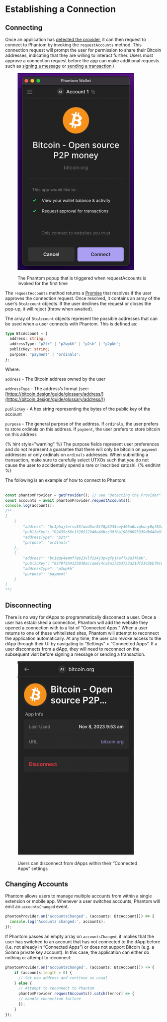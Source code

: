 # Establishing a Connection

## Connecting

Once an application has [detected the provider](detecting-the-provider.md), it can then request to connect to Phantom by invoking the `requestAccounts` method. This connection request will prompt the user for permission to share their Bitcoin addresses, indicating that they are willing to interact further. Users must approve a connection request before the app can make additional requests such as [signing a message](signing-a-message.md) or [sending a transaction](../ethereum-monad-testnet-base-and-polygon/sending-a-transaction.md).\


<figure><img src="../.gitbook/assets/image (16).png" alt="" width="375"><figcaption><p>The Phantom popup that is triggered when requestAccounts is invoked for the first time</p></figcaption></figure>

The `requestAccounts` method returns a [Promise](https://developer.mozilla.org/en-US/docs/Web/JavaScript/Reference/Global_Objects/Promise) that resolves if the user approves the connection request. Once resolved, it contains an array of the user’s `BtcAccount` objects. If the user declines the request or closes the pop-up, it will reject (throw when awaited).

The array of `BtcAccount` objects represent the possible addresses that can be used when a user connects with Phantom. This is defined as:

```typescript
type BtcAccount = {
  address: string;
  addressType: "p2tr" | "p2wpkh" | "p2sh" | "p2pkh";
  publicKey: string;
  purpose: "payment" | "ordinals";
};
```

Where:

`address` - The Bitcoin address owned by the user

`addressType` - The address’s format (see: [https://bitcoin.design/guide/glossary/address/](https://bitcoin.design/guide/glossary/address/))

`publicKey` - A hex string representing the bytes of the public key of the account

`purpose` - The general purpose of the address. If `ordinals`, the user prefers to store ordinals on this address. If `payment`, the user prefers to store bitcoin on this address

{% hint style="warning" %}
The purpose fields represent user preferences and do not represent a guarantee that there will only be bitcoin on `payment` addresses or only ordinals on `ordinals` addresses. When submitting a transaction, make sure to carefully select UTXOs such that you do not cause the user to accidentally spend a rare or inscribed satoshi.
{% endhint %}

The following is an example of how to connect to Phantom:

```typescript

const phantomProvider = getProvider(); // see "Detecting the Provider"
const accounts = await phantomProvider.requestAccounts();
console.log(accounts);
/**
[
    {
        "address": "bc1phajtersv55fwud5xr0t70p5234swy396a6avqhuny0qf83zssvrsm7tl4q",
        "publicKey": "02435c68c1f20522946e46bcc39f8a19088095939db840e874e1ad2c18f0f2361c"
        "addressType": "p2tr"
        "purpose": "ordinals"
    },
    {
        "address": "bc1qqy4emmf7q623vlf2z4j3pvgfyjkaffx2u3fkpk",
        "publicKey": "0279f5b4123030accae6c4ca9a17263753a21df2142bbf0ced940d28ca613e87f9"
        "addressType": "p2wpkh"
        "purpose": "payment"
    }
]
**/
```

## Disconnecting

There is no way for dApps to programmatically disconnect a user. Once a user has established a connection, Phantom will add the website they opened a connection with to a list of "Connected Apps." When a user returns to one of these whitelisted sites, Phantom will attempt to reconnect the application automatically. At any time, the user can revoke access to the dApp through their UI by navigating to “Settings” > “Connected Apps”. If a user disconnects from a dApp, they will need to reconnect on the subsequent visit before signing a message or sending a transaction.

<figure><img src="../.gitbook/assets/image (17).png" alt="" width="375"><figcaption><p>Users can disconnect from dApps within their “Connected Apps” settings</p></figcaption></figure>

## Changing Accounts

Phantom allows users to manage multiple accounts from within a single extension or mobile app. Whenever a user switches accounts, Phantom will emit an `accountsChanged` event.

```typescript
phantomProvider.on('accountsChanged', (accounts: BtcAccount[]) => {
  console.log('Accounts changed:', accounts);
});
```

If Phantom passes an empty array on `accountsChanged`, it implies that the user has switched to an account that has not connected to the dApp before (i.e. not already in “Connected Apps”) or does not support Bitcoin (e.g. a Solana private key account). In this case, the application can either do nothing or attempt to reconnect:

```typescript
phantomProvider.on('accountsChanged', (accounts: BtcAccount[]) => {
    if (accounts.length > 0) {
      // Set new address and continue as usual
    } else {
      // Attempt to reconnect to Phantom
      phantomProvider.requestAccounts().catch((error) => {
      // handle connection failure
      });
    }
});
```
